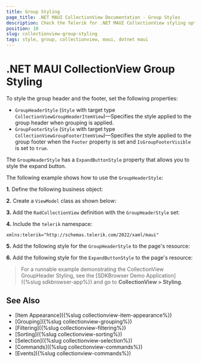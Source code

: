 ```yaml
---
title: Group Styling
page_title: .NET MAUI CollectionView Documentation - Group Styles
description: Check the Telerik for .NET MAUI CollectionView styling options for the Group.
position: 10
slug: collectionview-group-styling
tags: style, group, collectionview, maui, dotnet maui
---
```


# .NET MAUI CollectionView Group Styling

To style the group header and the footer, set the following properties:

* `GroupHeaderStyle` (`Style` with target type `CollectionViewGroupHeaderItemView`)&mdash;Specifies the style applied to the group header when grouping is applied.
* `GroupFooterStyle` (`Style` with target type `CollectionViewGroupFooterItemView`)&mdash;Specifies the style applied to the group footer when the `Footer` property is set and `IsGroupFooterVisible` is set to `true`.

The `GroupHeaderStyle` has a `ExpandButtonStyle` property that allows you to style the expand button.

The following example shows how to use the `GroupHeaderStyle`:

**1.** Define the following business object:

<snippet id='collectionview-datamodel' />

**2.** Create a `ViewModel` class as shown below:

<snippet id='collectionview-viewmodel' />

**3.** Add the `RadCollectionView` definition with the `GroupHeaderStyle` set:

<snippet id='collectionview-group-styling' />

**4.** Include the `telerik` namespace:

```XAML
xmlns:telerik="http://schemas.telerik.com/2022/xaml/maui" 
```

**5.** Add the following style for the `GroupHeaderStyle` to the page's resource:

<snippet id='contentview-group-styling-resources' />

**6.** Add the following style for the `ExpandButtonStyle` to the page's resource:

<snippet id='collectionview-group-expand-collapse-button-resources' />

> For a runnable example demonstrating the CollectionView GroupHeader Styling, see the [SDKBrowser Demo Application]({%slug sdkbrowser-app%}) and go to **CollectionView > Styling**.

## See Also

- [Item Appearance]({%slug collectionview-item-appearance%})
- [Grouping]({%slug collectionview-grouping%})
- [Filtering]({%slug collectionview-filtering%})
- [Sorting]({%slug collectionview-sorting%})
- [Selection]({%slug collectionview-selection%})
- [Commands]({%slug collectionview-commands%})
- [Events]({%slug collectionview-commands%})
